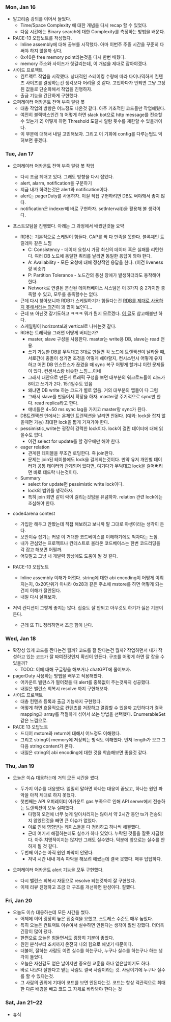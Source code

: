 ### Mon, Jan 16

- 알고리즘 강의를 이어서 들었다.
  - Time/Space Complexity 에 대한 개념을 다시 recap 할 수 있었다.
  - 다음 시간에는 Binary search에 대한 Complexity를 측정하는 방법을 배운다.
- RACE-13 오답노트를 작성했다.
  - Inline assembly에 대해 공부를 시작했다. 아마 이번주 주중 시간을 꾸준히 다 써야 하지 않을까 싶다.
  - 0x40은 free memory point라는것을 다시 한번 배웠다.
  - memory 주소와 사이즈가 헷갈리는데, 이 개념을 제대로 잡아야겠다.
- 사이드 프로젝트
  - 컨트랙트 작업을 시작했다. 상대적인 스테이킹 수량에 따라 다이나믹하게 컨텐츠 사이즈를 결정하는건 생각보다 어려울 것 같다. 고민하다가 안되면 그냥 고정된 값들로 단순화해서 작업을 진행하자.
  - 출금 기능을 간단하게 구현했다.
- 오퍼레이터 어카운트 잔액 부족 알람 봇
  - 대충 작업의 방향은 어느정도 나온것 같다. 아주 기초적인 코드들만 작업해뒀다.
  - 여전히 블랙박스인건 1) 어떻게 하면 slack bot으로 http message를 전송할 수 있는가 2) 어떻게 하면 Threshold 도달시 알람 횟수를 제한할 수 있을까이다.
  - 이 부분에 대해서 내일 고민해보자. 그리고 이 기회에 config를 다루는법도 익혀보면 좋겠다.

### Tue, Jan 17

- 오퍼레이터 어카운트 잔액 부족 알람 봇 작업
  - 다시 조금 헤매고 있다. 그래도 방향을 다시 잡았다.
  - alert, alarm, notification을 구분하기
  - 지금 내가 하려는것은 alert와 notification이다.
  - alert는 pagerDuty를 사용하자. 이걸 직접 구현하려면 DB도 써야돼서 좋지 않다.
  - notification은 indexer에 바로 구현하자. setInterval()을 활용해 볼 생각이다.
- 포스트모텀을 진행했다. 아래는 그 과정에서 배웠던것들 요약

  - RDB는 기본적으로 스케일이 힘들다. CAP를 싹 다 만족을 못한다. 블록체인 트릴레마 같은 느낌
    - C: Consistency - 데이터 요청시 가장 최신의 데이터 혹은 실패를 리턴한다. 여러 DB 노드에 동일한 쿼리를 날리면 동일한 응답이 와야 한다.
    - A: Availability - 모든 요청에 대해 정상적인 응답을 한다. (이건 liveness 랑 비슷?)
    - P: Partition Tolerance - 노드간의 통신 장애가 발생하더라도 동작해야 한다.
    - Network로 연결된 분산된 데이터베이스 시스템은 이 3가지 중 2가지만 충족할 수 있고, 모두를 충족할수는 없다.
  - 근데 다시 찾아보니까 RDB가 스케일하기가 힘들다는건 [RDB를 제대로 사용하지 못해서라는 의견](https://www.quora.com/Why-is-relational-database-difficult-to-scale)이 꽤 많이 보인다...
  - 근데 또 아닌것 같기도하고 ㅋㅋㅋ 뭐가 뭔지 모르겠다. [이 글](https://stackoverflow.com/questions/3423193/why-nosql-say-traditional-rdbms-is-not-good-at-scalable)도 참고해볼만 하다.
  - 스케일링이 horizontal과 vertical로 나뉘는것 같다.
  - RDB는 트래픽을 그러면 어떻게 버티는가?
    - master, slave 구성을 사용한다. master는 write용 DB, slave는 read 전용.
    - 쓰기 가능한 DB를 무턱대고 3대로 만들면 각 노드에 트랜잭션이 날라올 때, 서로간에 충돌이 생기면 조정을 어떻게 해야할지, 컨시스턴시 어떻게 유지하고 어떤 DB 인스턴스가 끊겼을 때 sync 복구 어떻게 할거냐 이런 문제들이 있다. 컨센서스랑 비슷한 느낌....이네
    - 그래서 대안으로 만든게 트래픽 구성을 보면 대부분의 워크로드들이 리드가 8이고 쓰기가 2다. 15:1일수도 있음
    - 왜냐면 DB write 하는 코드가 별로 없음. 거의 대부분의 앱들이 다 그럼
    - 그래서 slave를 만들어서 확장을 하자. master랑 주기적으로 sync만 한다. read replica라고 한다.
    - 얘네들은 4~50 ms sync lag을 가지고 master랑 sync가 된다.
  - DB트랜잭션 안에서는 온체인 트랜잭션을 날리면 안된다. (예외: lock을 잡지 않을때면 가능) 최대한 lock을 짧게 가져가야 한다.
  - pessimistic_write는 굉장히 강력한 lock이다. lock이 걸린 데이터에 대해 읽을수도 없다.
    - 이건 select for update를 할 경우에만 해야 한다.
  - eager relation
    - 관계된 테이블을 무조건 로딩한다. 즉 join한다.
    - 문제는 join된 테이블에도 lock을 걸게되는것이다. 만약 유저 개인별 데이터가 공통 데이터와 관계되어 있다면, 여기다가 무턱대고 lock을 걸어버리면 바로 데드락 나는것이다.
  - Summary
    - select for update면 pessimistic write lock이다.
    - lock의 범위를 생각하자.
    - 특히 join 되면 같이 락이 걸리는것임을 유념하자. relation 관련 lock에는 조심해야 한다.

- code4arena contest
  - 가입만 해두고 안봤는데 직접 해보려고 보니까 말 그대로 야생이라는 생각이 든다.
  - 보안이슈 잡기는 커녕 이 거대한 코드베이스를 이해하기에도 벅차다는 느낌.
  - 내가 관심있는 프로젝트나 컨테스트로 올라온 코드베이스는 한번 코드리딩을 각 잡고 해보면 어떨까.
  - 어딧말고 그냥 내 개발력 향상에도 도움이 될 것 같다.
- RACE-13 오답노트
  - Inline assembly 이해가 어렵다. string에 대한 abi encoding이 어떻게 이뤄지는지, 0x20단위가 아니라 0x28과 같은 주소에 mstore를 하면 어떻게 되는건지 이해가 잘안된다.
  - 내일 다시 살펴보자.
- 저녁 컨디션이 그렇게 좋지는 않다. 집중도 잘 안되고 아무것도 하기가 싫은 기분이 든다.
  - 근데 또 TIL 정리하면서 조금 힘이 난다.

### Wed, Jan 18

- 확장성 있게 코드를 짠다는건 뭘까? 코드를 잘 짠다는건 뭘까? 작업하면서 내가 작성하고 있는 코드가 잘 짜여진것인지 확신이 안든다. 구조를 어떻게 하면 잘 잡을 수 있을까?
  - TODO: 이에 대해 구글링을 해보거나 chatGPT에 물어보자.
- pagerDuty 사용하는 방법을 배우고 적용해봤다.
  - 어카운트 밸런스가 떨어졌을 때 alert를 중복없이 주는것까지 성공했다.
  - 내일은 밸런스 회복시 resolve 까지 구현해보자.
- 사이드 프로젝트
  - 대충 컨텐츠 등록과 출금 기능까지 구현했다.
  - 어떻게 하면 효율적으로 컨텐츠를 저장하고 열람할 수 있을까 고민하다가 결국 mapping과 array를 적절하게 섞어서 쓰는 방법을 선택했다. EnumerableSet 같은 느낌으로.
- RACE 13 오답노트
  - 드디어 mstore와 return에 대해서 어느정도 이해했다.
  - 그리고 string이 memory에 저장되는 방식도 이해했다. 먼저 length가 오고 그 다음 string content가 온다.
  - 내일은 string의 abi encoding에 대한 것을 학습해보면 좋을것 같다.

### Thu, Jan 19

- 오늘은 이슈 대응하는데 거의 모든 시간을 썼다.

  - 두가지 이슈를 대응했다. 엄밀히 말하면 하나는 대응이 끝났고, 하나는 원인 파악을 아직 제대로 하지 못했다.
  - 첫번째는 API 오퍼레이터 어카운트 gas 부족으로 인해 API server에서 전송하는 트랜잭션이 모두 실패했다.
    - 다행히 오전에 너무 늦게 알아차리지는 않아서 약 2시간 동안 tx가 전송되지 않았던것을 빼면 큰 이슈가 없었다.
    - 이로 인해 영향받는 케이스들을 다 정리하고 하나씩 해결했다.
    - 근데 여기서 해결하는데도 실수가 하나 있었다. 누락된 것들을 잘못 지급했다. 아주 치명적이지는 않지만 그래도 실수였다. 덕분에 앞으로는 실수를 안하게 될 것 같다.
  - 두번째 이슈는 아직 원인 파악이 안됐다.
    - 저녁 시간 내내 계속 파악을 해보려 애썼는데 결국 못했다. 매우 답답하다.

- 오퍼레이터 어카운트 alert 기능을 모두 구현했다.
  - 다시 밸런스 회복시 자동으로 resolve 되는것까지 잘 구현했다.
  - 이제 리뷰 진행하고 조금 더 구조를 개선하면 완성이다. 잘했다.

### Fri, Jan 20

- 오늘도 이슈 대응하는데 모든 시간을 썼다.
  - 어제에 이어 굉장히 높은 집중력을 요했고, 스트레스 수준도 매우 높았다.
  - 특히 오늘은 컨트랙트 이슈여서 실수하면 안된다는 생각이 훨씬 강했다. 더더욱 긴장이 많이 됐다.
  - 한편으로 오늘은 힘들면서도 굉장히 기분이 좋았다.
  - 원인 분석부터 조치까지 온전히 나의 힘으로 해냈기 때문이다.
  - 더불어, 잘하는 사람도 이런 실수를 하는구나, 누구나 실수를 하는구나 하는 생각이 들었다.
  - 오늘은 자신감도 얻은 날이지만 중요한 교훈을 하나 얻은날이기도 하다.
  - 바로 나보다 잘한다고 믿는 사람도 결국 사람이라는 것. 사람이기에 누구나 실수를 할 수 있다는것.
  - 그 사람의 권위에 기대어 코드를 보면 안된다는것. 코드는 항상 객관적으로 최대한 다른 배경을 빼고 코드 그 자체로 바라봐야 한다는 것

### Sat, Jan 21~22

- 휴식
